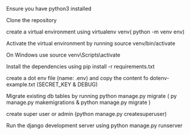 Ensure you have python3 installed

Clone the repository

create a virtual environment using virtualenv venv( python -m venv env)

Activate the virtual environment by running source venv/bin/activate

On Windows use source venv\Scripts\activate

Install the dependencies using pip install -r requirements.txt

create a dot env file (name: .env) and copy the content fo dotenv-example.txt (SECRET_KEY & DEBUG)  

Migrate existing db tables by running python manage.py migrate ( py manage.py makemigrations & python manage.py migrate )

create super user or admin (python manage.py createsuperuser)

Run the django development server using python manage.py runserver
